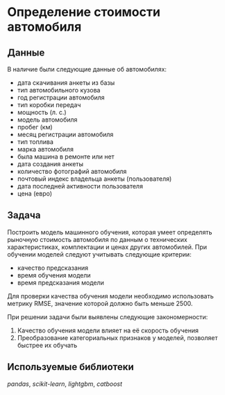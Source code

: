 # Определение стоимости автомобиля
## Данные
В наличие были следующие данные об автомобилях:
- дата скачивания анкеты из базы
- тип автомобильного кузова
- год регистрации автомобиля
- тип коробки передач
- мощность (л. с.)
- модель автомобиля
- пробег (км)
- месяц регистрации автомобиля
- тип топлива
- марка автомобиля
- была машина в ремонте или нет
- дата создания анкеты
- количество фотографий автомобиля
- почтовый индекс владельца анкеты (пользователя)
- дата последней активности пользователя
- цена (евро)
## Задача
Построить модель машинного обучения, которая умеет определять рыночную стоимость автомобиля по данным о технических характеристиках, комплектации и ценах других автомобилей. 
При обучении моделей следуют учитывать следующие критерии:
- качество предсказания
- время обучения модели
- время предсказания модели

Для проверки качества обучения модели необходимо использовать метрику RMSE, значение которой должно быть меньше 2500.

При решении задачи были выявлены следующие закономерности:
1. Качество обучения модели влияет на её скорость обучения
2. Преобразование категориальных признаков у моделей, позволяет быстрее их обучать

## Используемые библиотеки
*pandas*, *scikit-learn*, *lightgbm*, *catboost*
